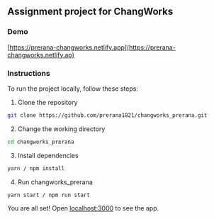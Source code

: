 ## Assignment project for ChangWorks

### Demo

[https://prerana-changworks.netlify.app](https://prerana-changworks.netlify.ap)

### Instructions

To run the project locally, follow these steps:

1. Clone the repository

```bash
git clone https://github.com/prerana1821/changworks_prerana.git
```

2. Change the working directory

```bash
cd changworks_prerana
```

3. Install dependencies

```bash
yarn / npm install
```

4. Run changworks_prerana

```bash
yarn start / npm run start
```

You are all set! Open [localhost:3000](http://localhost:3000/) to see the app.
